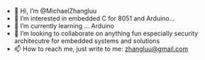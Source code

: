 - 👋 Hi, I’m @MichaelZhangluu
- 👀 I’m interested in embedded C for 8051 and Arduino...
- 🌱 I’m currently learning ... Arduino
- 💞️ I’m looking to collaborate on anything fun especially security architecutre for embedded systems and solutions
- 📫 How to reach me, just write to me: zhangluu@gmail.com

<!---
MichaelZhangluu/MichaelZhangluu is a ✨ special ✨ repository because its `README.md` (this file) appears on your GitHub profile.
You can click the Preview link to take a look at your changes.
--->
